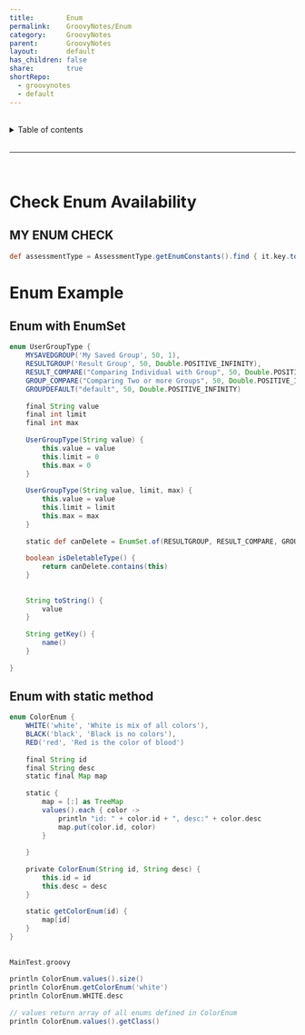 ```yaml
---
title:        Enum  
permalink:    GroovyNotes/Enum  
category:     GroovyNotes  
parent:       GroovyNotes  
layout:       default  
has_children: false  
share:        true  
shortRepo:  
  - groovynotes  
  - default  
---
```

  
  
<br/>  
  
<details markdown="block">  
<summary>  
Table of contents  
</summary>  
{: .text-delta }  
1. TOC  
{:toc}  
</details>  
  
<br/>  
  
***  
  
<br/>  
  
# Check Enum Availability  
  
## MY ENUM CHECK  
  
 ```groovy  
def assessmentType = AssessmentType.getEnumConstants().find { it.key.toLowerCase() == securityParamMap.get('assessmentType').toLowerCase() }  
```  
  
# Enum Example  
  
## Enum with EnumSet  
  
```groovy  
enum UserGroupType {  
    MYSAVEDGROUP('My Saved Group', 50, 1),  
    RESULTGROUP('Result Group', 50, Double.POSITIVE_INFINITY),  
    RESULT_COMPARE("Comparing Individual with Group", 50, Double.POSITIVE_INFINITY),  
    GROUP_COMPARE("Comparing Two or more Groups", 50, Double.POSITIVE_INFINITY),  
    GROUPDEFAULT("default", 50, Double.POSITIVE_INFINITY)  
  
    final String value  
    final int limit  
    final int max  
  
    UserGroupType(String value) {  
        this.value = value  
        this.limit = 0  
        this.max = 0  
    }  
  
    UserGroupType(String value, limit, max) {  
        this.value = value  
        this.limit = limit  
        this.max = max  
    }  
  
    static def canDelete = EnumSet.of(RESULTGROUP, RESULT_COMPARE, GROUP_COMPARE, GROUPDEFAULT)  
  
    boolean isDeletableType() {  
        return canDelete.contains(this)  
    }  
  
  
    String toString() {  
        value  
    }  
  
    String getKey() {  
        name()  
    }  
  
}  
```  
  
## Enum with static method  
  
```groovy  
enum ColorEnum {  
    WHITE('white', 'White is mix of all colors'),  
    BLACK('black', 'Black is no colors'),  
    RED('red', 'Red is the color of blood')  
  
    final String id  
    final String desc  
    static final Map map  
  
    static {  
        map = [:] as TreeMap  
        values().each { color ->  
            println "id: " + color.id + ", desc:" + color.desc  
            map.put(color.id, color)  
        }  
  
    }  
  
    private ColorEnum(String id, String desc) {  
        this.id = id  
        this.desc = desc  
    }  
  
    static getColorEnum(id) {  
        map[id]  
    }  
}  
  
  
MainTest.groovy  
  
println ColorEnum.values().size()  
println ColorEnum.getColorEnum('white')  
println ColorEnum.WHITE.desc  
  
// values return array of all enums defined in ColorEnum  
println ColorEnum.values().getClass()  
  
```
